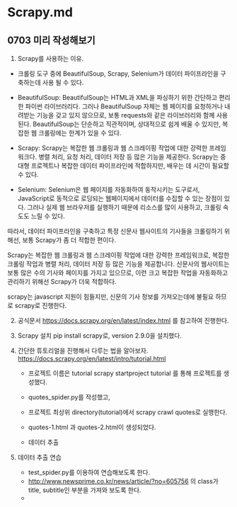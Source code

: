 # Scrapy.md

## 0703 미리 작성해보기

1. Scrapy를 사용하는 이유.
- 크롤링 도구 중에 BeautifulSoup, Scrapy, Selenium가 데이터 파이프라인을 구축하는데 사용 될 수 있다.
- BeautifulSoup: BeautifulSoup는 HTML과 XML을 파싱하기 위한 간단하고 편리한 파이썬 라이브러리다. 그러나 BeautifulSoup 자체는 웹 페이지를 요청하거나 내려받는 기능을 갖고 있지 않으므로, 보통 requests와 같은 라이브러리와 함께 사용된다. BeautifulSoup는 단순하고 직관적이며, 상대적으로 쉽게 배울 수 있지만, 복잡한 웹 크롤링에는 한계가 있을 수 있다.

- Scrapy: Scrapy는 복잡한 웹 크롤링과 웹 스크레이핑 작업에 대한 강력한 프레임워크다. 병렬 처리, 요청 처리, 데이터 저장 등 많은 기능을 제공한다. Scrapy는 중대형 프로젝트나 복잡한 데이터 파이프라인에 적합하지만, 배우는 데 시간이 필요할 수 있다.

- Selenium: Selenium은 웹 페이지를 자동화하여 동작시키는 도구로서, JavaScript로 동적으로 로딩되는 웹페이지에서 데이터를 수집할 수 있는 장점이 있다. 그러나 실제 웹 브라우저를 실행하기 때문에 리소스를 많이 사용하고, 크롤링 속도도 느릴 수 있다.

따라서, 데이터 파이프라인을 구축하고 특정 신문사 웹사이트의 기사들을 크롤링하기 위해선, 보통 Scrapy가 좀 더 적합한 편이다.

Scrapy는 복잡한 웹 크롤링과 웹 스크레이핑 작업에 대한 강력한 프레임워크로, 복잡한 크롤링 작업과 병렬 처리, 데이터 저장 등 많은 기능을 제공합니다. 신문사의 웹사이트는 보통 많은 수의 기사와 페이지를 가지고 있으므로, 이런 크고 복잡한 작업을 자동화하고 관리하기 위해선 Scrapy가 더욱 적합하다.

scrapy는 javascript 지원이 힘들지만, 신문의 기사 정보를 가져오는데에 불필요 하므로 scrapy로 진행한다.

2. 공식문서
https://docs.scrapy.org/en/latest/index.html
를 참고하여 진행한다.

3. Scrapy 설치
pip install scrapy로, version 2.9.0을 설치했다.

4. 간단한 튜토리얼을 진행해서 다루는 법을 알아보자.
https://docs.scrapy.org/en/latest/intro/tutorial.html

    - 프로젝트 이름은 tutorial
        scrapy startproject tutorial 를 통해 프로젝트를 생성했다.
    - quotes_spider.py를 작성했고,
    - 프로젝트 최상위 directory(tutorial)에서 scrapy crawl quotes로 실행한다.
    - quotes-1.html 과 quotes-2.html이 생성되었다.

    - 데이터 추출

5. 데이터 추출 연습
    - test_spider.py를 이용하여 연습해보도록 한다.
    - http://www.newsprime.co.kr/news/article/?no=605756 의 class가 title, subtitle인 부분을 가져와 보도록 한다.
    - 

